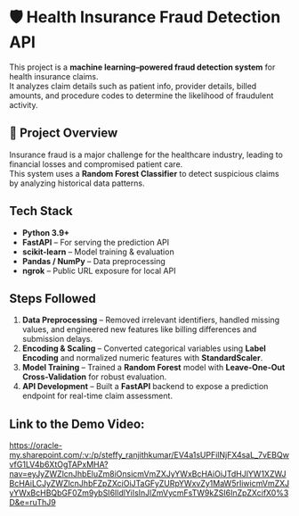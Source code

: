 # 🛡️ Health Insurance Fraud Detection API

This project is a **machine learning–powered fraud detection system** for health insurance claims.  
It analyzes claim details such as patient info, provider details, billed amounts, and procedure codes to determine the likelihood of fraudulent activity.

## 📌 Project Overview
Insurance fraud is a major challenge for the healthcare industry, leading to financial losses and compromised patient care.  
This system uses a **Random Forest Classifier** to detect suspicious claims by analyzing historical data patterns.

##  Tech Stack
- **Python 3.9+**
- **FastAPI** – For serving the prediction API
- **scikit-learn** – Model training & evaluation
- **Pandas / NumPy** – Data preprocessing
- **ngrok** – Public URL exposure for local API

##  Steps Followed
1. **Data Preprocessing** – Removed irrelevant identifiers, handled missing values, and engineered new features like billing differences and submission delays.  
2. **Encoding & Scaling** – Converted categorical variables using **Label Encoding** and normalized numeric features with **StandardScaler**.  
3. **Model Training** – Trained a **Random Forest** model with **Leave-One-Out Cross-Validation** for robust evaluation.  
4. **API Development** – Built a **FastAPI** backend to expose a prediction endpoint for real-time claim assessment.


##  Link to the Demo Video: 
https://oracle-my.sharepoint.com/:v:/p/steffy_ranjithkumar/EV4a1sUPFilNjFX4saL_7vEBQwvfG1LV4b6XtOgTAPxMHA?nav=eyJyZWZlcnJhbEluZm8iOnsicmVmZXJyYWxBcHAiOiJTdHJlYW1XZWJBcHAiLCJyZWZlcnJhbFZpZXciOiJTaGFyZURpYWxvZy1MaW5rIiwicmVmZXJyYWxBcHBQbGF0Zm9ybSI6IldlYiIsInJlZmVycmFsTW9kZSI6InZpZXcifX0%3D&e=ruThJ9

